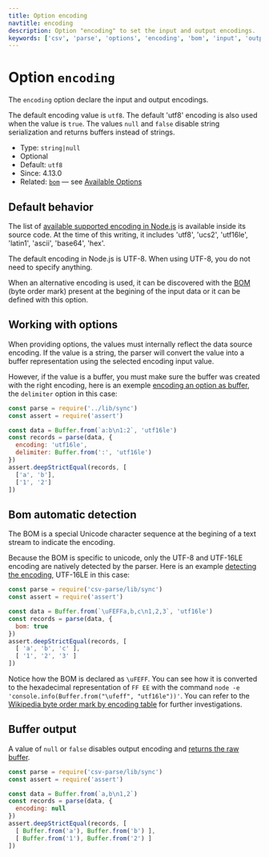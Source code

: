```yaml
---
title: Option encoding
navtitle: encoding
description: Option "encoding" to set the input and output encodings.
keywords: ['csv', 'parse', 'options', 'encoding', 'bom', 'input', 'output', 'utf8', 'utf16', 'ascii', 'base64', 'hex']
---
```


# Option `encoding`

The `encoding` option declare the input and output encodings.

The default encoding value is `utf8`. The default 'utf8' encoding is also used when the value is `true`. The values `null` and `false` disable string serialization and returns buffers instead of strings.

* Type: `string|null`
* Optional
* Default: `utf8`
* Since: 4.13.0
* Related: [`bom`](/parse/options/bom/) &mdash; see [Available Options](/parse/options/#available-options)

## Default behavior

The list of [available supported encoding in Node.js](https://github.com/nodejs/node/blob/master/lib/buffer.js) is available inside its source code. At the time of this writing, it includes 'utf8', 'ucs2', 'utf16le', 'latin1', 'ascii', 'base64', 'hex'.

The default encoding in Node.js is UTF-8. When using UTF-8, you do not need to specify anything.

When an alternative encoding is used, it can be discovered with the [BOM](/parse/options/bom/) (byte order mark) present at the begining of the input data or it can be defined with this option.

## Working with options

When providing options, the values must internally reflect the data source encoding. If the value is a string, the parser will convert the value into a buffer representation using the selected encoding input value.

However, if the value is a buffer, you must make sure the buffer was created with the right encoding, here is an exemple [encoding an option as buffer](https://github.com/adaltas/node-csv/blob/master/packages/csv-parse/samples/option.encoding.options.js), the `delimiter` option in this case:

```js
const parse = require('../lib/sync')
const assert = require('assert')

const data = Buffer.from(`a:b\n1:2`, 'utf16le')
const records = parse(data, {
  encoding: 'utf16le',
  delimiter: Buffer.from(':', 'utf16le')
})
assert.deepStrictEqual(records, [
  ['a', 'b'],
  ['1', '2']
])
```

## Bom automatic detection

The BOM is a special Unicode character sequence at the begining of a text stream to indicate the encoding.

Because the BOM is specific to unicode, only the UTF-8 and UTF-16LE encoding are natively detected by the parser. Here is an example [detecting the encoding](https://github.com/adaltas/node-csv/blob/master/packages/csv-parse/samples/option.encoding.detection.js), UTF-16LE in this case:

```js
const parse = require('csv-parse/lib/sync')
const assert = require('assert')

const data = Buffer.from(`\uFEFFa,b,c\n1,2,3`, 'utf16le')
const records = parse(data, {
  bom: true
})
assert.deepStrictEqual(records, [
  [ 'a', 'b', 'c' ],
  [ '1', '2', '3' ]
])
```

Notice how the BOM is declared as `\uFEFF`. You can see how it is converted to the hexadecimal representation of `FF EE` with the command `node -e 'console.info(Buffer.from("\ufeff", "utf16le"))'`. You can refer to the [Wikipedia byte order mark by encoding table](https://en.wikipedia.org/wiki/Byte_order_mark) for further investigations.

## Buffer output

A value of `null` or `false` disables output encoding and [returns the raw buffer](https://github.com/adaltas/node-csv/blob/master/packages/csv-parse/samples/option.encoding.buffer.js).

```js
const parse = require('csv-parse/lib/sync')
const assert = require('assert')

const data = Buffer.from(`a,b\n1,2`)
const records = parse(data, {
  encoding: null
})
assert.deepStrictEqual(records, [
  [ Buffer.from('a'), Buffer.from('b') ],
  [ Buffer.from('1'), Buffer.from('2') ]
])
```
